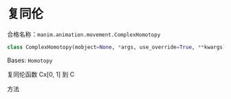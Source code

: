 # 复同伦

合格名称：`manim.animation.movement.ComplexHomotopy`

```py
class ComplexHomotopy(mobject=None, *args, use_override=True, **kwargs)
```

Bases: `Homotopy`

复同伦函数 Cx\[0, 1\] 到 C

方法
